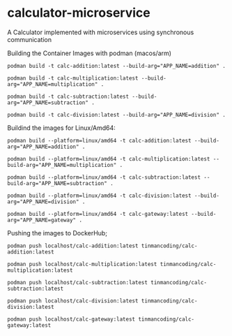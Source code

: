 # calculator-microservice

A Calculator implemented with microservices using synchronous communication

Building the Container Images with podman (macos/arm)

```
podman build -t calc-addition:latest --build-arg="APP_NAME=addition" .

podman build -t calc-multiplication:latest --build-arg="APP_NAME=multiplication" .

podman build -t calc-subtraction:latest --build-arg="APP_NAME=subtraction" .

podman build -t calc-division:latest --build-arg="APP_NAME=division" .
```

Buildind the images for Linux/Amd64:

```
podman build --platform=linux/amd64 -t calc-addition:latest --build-arg="APP_NAME=addition" .

podman build --platform=linux/amd64 -t calc-multiplication:latest --build-arg="APP_NAME=multiplication" .

podman build --platform=linux/amd64 -t calc-subtraction:latest --build-arg="APP_NAME=subtraction" .

podman build --platform=linux/amd64 -t calc-division:latest --build-arg="APP_NAME=division" .

podman build --platform=linux/amd64 -t calc-gateway:latest --build-arg="APP_NAME=gateway" .
```

Pushing the images to DockerHub;

```
podman push localhost/calc-addition:latest tinmancoding/calc-addition:latest

podman push localhost/calc-multiplication:latest tinmancoding/calc-multiplication:latest

podman push localhost/calc-subtraction:latest tinmancoding/calc-subtraction:latest

podman push localhost/calc-division:latest tinmancoding/calc-division:latest

podman push localhost/calc-gateway:latest tinmancoding/calc-gateway:latest
```
